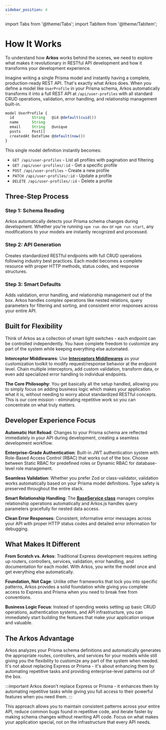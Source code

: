 ```yaml
---
sidebar_position: 4
---
```


import Tabs from '@theme/Tabs';
import TabItem from '@theme/TabItem';

# How It Works

To understand how **Arkos** works behind the scenes, we need to explore what makes it revolutionary in RESTful API development and how it transforms your development experience.

Imagine writing a single Prisma model and instantly having a complete, production-ready REST API. That's exactly what Arkos does. When you define a model like `UserProfile` in your Prisma schema, Arkos automatically transforms it into a full REST API at `/api/user-profiles` with all standard CRUD operations, validation, error handling, and relationship management built-in.

```ts
model UserProfile {
  id        String   @id @default(cuid())
  name      String
  email     String   @unique
  posts     Post[]
  createdAt DateTime @default(now())
}
```

This single model definition instantly becomes:

- `GET /api/user-profiles` - List all profiles with pagination and filtering
- `GET /api/user-profiles/:id` - Get a specific profile
- `POST /api/user-profiles` - Create a new profile
- `PATCH /api/user-profiles/:id` - Update a profile
- `DELETE /api/user-profiles/:id` - Delete a profile

## Three-Step Process

### Step 1: Schema Reading

Arkos automatically detects your Prisma schema changes during development. Whether you're running `npm run dev` or `npm run start`, any modifications to your models are instantly recognized and processed.

### Step 2: API Generation

Creates standardized RESTful endpoints with full CRUD operations following industry best practices. Each model becomes a complete resource with proper HTTP methods, status codes, and response structures.

### Step 3: Smart Defaults

Adds validation, error handling, and relationship management out of the box. Arkos handles complex operations like nested relations, query parameters for filtering and sorting, and consistent error responses across your entire API.

## Built for Flexibility

Think of Arkos as a collection of smart light switches - each endpoint can be controlled independently. You have complete freedom to customize any part of the system while keeping everything else automated.

**Interceptor Middlewares**: Use [**Interceptors Middlewares**](/docs/core-concepts/interceptor-middlewares) as your customization toolkit to modify request/response behavior at the endpoint level. Chain multiple interceptors, add custom validation, transform data, or even add specialized error handling to individual endpoints.

**The Core Philosophy**: You get basically all the setup handled, allowing you to simply focus on adding business logic which makes your application what it is, without needing to worry about standardized RESTful concepts. This is our core mission - eliminating repetitive work so you can concentrate on what truly matters.

## Developer Experience Focus

**Automatic Hot Reload**: Changes to your Prisma schema are reflected immediately in your API during development, creating a seamless development workflow.

**Enterprise-Grade Authentication**: Built-in JWT authentication system with Role-Based Access Control (RBAC) that works out of the box. Choose between Static RBAC for predefined roles or Dynamic RBAC for database-level role management.

**Seamless Validation**: Whether you prefer Zod or class-validator, validation works automatically based on your Prisma model definitions. Type safety is preserved throughout the entire stack.

**Smart Relationship Handling**: The [**BaseService class**](/docs/api-reference/the-base-service-class) manages complex relationship operations automatically and Arkos.js handles query parameters gracefully for nested data access.

**Clean Error Responses**: Consistent, informative error messages across your API with proper HTTP status codes and detailed error information for debugging.

## What Makes It Different

**From Scratch vs. Arkos**: Traditional Express development requires setting up routers, controllers, services, validation, error handling, and documentation for each model. With Arkos, you write the model once and get everything else automatically.

**Foundation, Not Cage**: Unlike other frameworks that lock you into specific patterns, Arkos provides a solid foundation while giving you complete access to Express and Prisma when you need to break free from conventions.

**Business Logic Focus**: Instead of spending weeks setting up basic CRUD operations, authentication systems, and API infrastructure, you can immediately start building the features that make your application unique and valuable.

## The Arkos Advantage

Arkos analyzes your Prisma schema definitions and automatically generates the appropriate routes, controllers, and services for your models while still giving you the flexibility to customize any part of the system when needed. It's not about replacing Express or Prisma - it's about enhancing them by automating repetitive tasks and providing enterprise-level patterns out of the box.

:::important
Arkos doesn't replace Express or Prisma - it enhances them by automating repetitive tasks while giving you full access to their powerful features when you need them.
:::

This approach allows you to maintain consistent patterns across your entire API, reduce common bugs found in repetitive code, and iterate faster by making schema changes without rewriting API code. Focus on what makes your application special, not on the infrastructure that every API needs.
